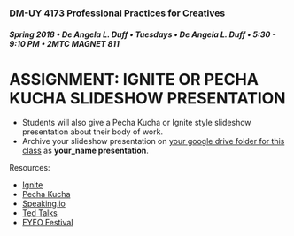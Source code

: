 ### DM-UY 4173 Professional Practices for Creatives
##### Spring 2018 • De Angela L. Duff • Tuesdays • De Angela L. Duff • 5:30 - 9:10 PM • 2MTC MAGNET 811

# ASSIGNMENT: IGNITE OR PECHA KUCHA SLIDESHOW PRESENTATION

* Students will also give a Pecha Kucha or Ignite style slideshow presentation about their body of work.
* Archive your slideshow presentation on [your google drive folder for this class](deliverables.md) as **your_name presentation**.

Resources:
* [Ignite](http://www.ignitetalks.io)
* [Pecha Kucha](http://www.pechakucha.org)
* [Speaking.io](http://speaking.io)
* [Ted Talks](http://www.ted.com)
* [EYEO Festival](https://vimeo.com/eyeofestival)